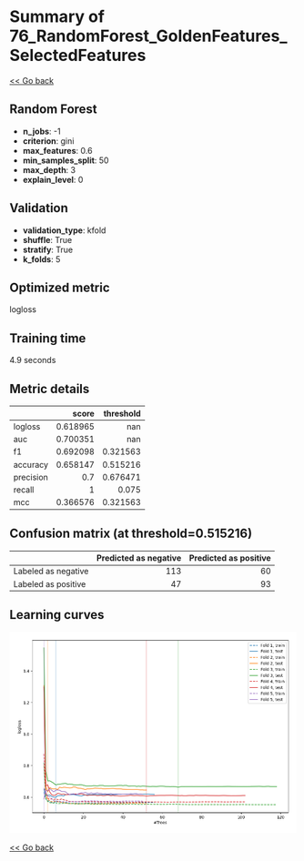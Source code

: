 # Summary of 76_RandomForest_GoldenFeatures_SelectedFeatures

[<< Go back](../README.md)


## Random Forest
- **n_jobs**: -1
- **criterion**: gini
- **max_features**: 0.6
- **min_samples_split**: 50
- **max_depth**: 3
- **explain_level**: 0

## Validation
 - **validation_type**: kfold
 - **shuffle**: True
 - **stratify**: True
 - **k_folds**: 5

## Optimized metric
logloss

## Training time

4.9 seconds

## Metric details
|           |    score |   threshold |
|:----------|---------:|------------:|
| logloss   | 0.618965 |  nan        |
| auc       | 0.700351 |  nan        |
| f1        | 0.692098 |    0.321563 |
| accuracy  | 0.658147 |    0.515216 |
| precision | 0.7      |    0.676471 |
| recall    | 1        |    0.075    |
| mcc       | 0.366576 |    0.321563 |


## Confusion matrix (at threshold=0.515216)
|                     |   Predicted as negative |   Predicted as positive |
|:--------------------|------------------------:|------------------------:|
| Labeled as negative |                     113 |                      60 |
| Labeled as positive |                      47 |                      93 |

## Learning curves
![Learning curves](learning_curves.png)

[<< Go back](../README.md)
